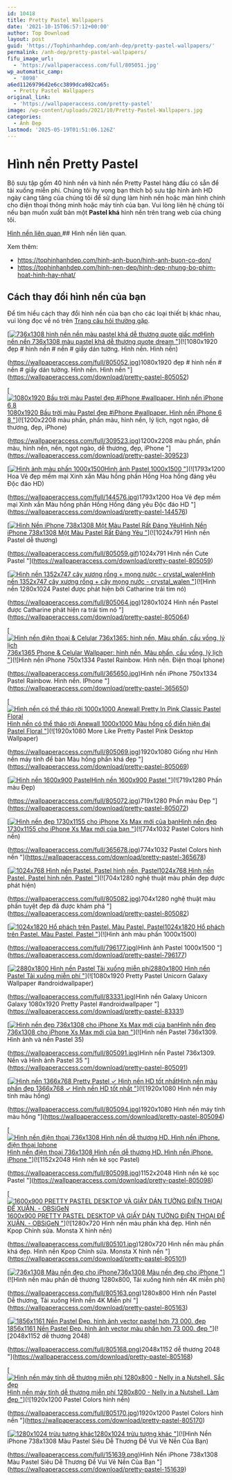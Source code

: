 ```yaml
---
id: 10418
title: Pretty Pastel Wallpapers
date: '2021-10-15T06:57:12+00:00'
author: Top Download
layout: post
guid: 'https://Tophinhanhdep.com/anh-dep/pretty-pastel-wallpapers/'
permalink: /anh-dep/pretty-pastel-wallpapers/
fifu_image_url:
  - 'https://wallpaperaccess.com/full/805051.jpg'
wp_automatic_camp:
  - '8098'
a6ed11269796d2e6cc3899dca982ca65:
  - Pretty Pastel Wallpapers
original_link:
  - 'https://wallpaperaccess.com/pretty-pastel'
image: /wp-content/uploads/2021/10/Pretty-Pastel-Wallpapers.jpg
categories:
  - Ảnh Đẹp
lastmod: '2025-05-19T01:51:06.126Z'
---
```

# Hình nền Pretty Pastel

Bộ sưu tập gồm 40 hình nền và hình nền Pretty Pastel hàng đầu có sẵn để tải xuống miễn phí. Chúng tôi hy vọng bạn thích bộ sưu tập hình ảnh HD ngày càng tăng của chúng tôi để sử dụng làm hình nền hoặc màn hình chính cho điện thoại thông minh hoặc máy tính của bạn. Vui lòng liên hệ chúng tôi nếu bạn muốn xuất bản một **Pastel khá** hình nền trên trang web của chúng tôi.

[Hình nền liên quan ](#related) ## Hình nền liên quan.

   
 Xem thêm:

   
- <https://tophinhanhdep.com/hinh-anh-buon/hinh-anh-buon-co-don/>
- <https://tophinhanhdep.com/hinh-nen-dep/hinh-dep-nhung-bo-phim-hoat-hinh-hay-nhat/>

## Cách thay đổi hình nền của bạn

Để tìm hiểu cách thay đổi hình nền của bạn cho các loại thiết bị khác nhau, vui lòng đọc về nó trên [Trang câu hỏi thường gặp](https://tophinhanhdep.com/faq/).

  
[[![736x1308 hình nền nền màu pastel khá dễ thương quote giấc mơ](https://wallpaperaccess.com/full/805051.jpg)Hình nền nền 736x1308 màu pastel khá dễ thương quote dream "](https://wallpaperaccess.com/download/pretty-pastel-805051)](![1080x1920 đẹp # hình nền # nền # giấy dán tường.  Hình nền.  Hình nền)

(https://wallpaperaccess.com/full/805052.jpg)1080x1920 đẹp # hình nền # nền # giấy dán tường. Hình nền. Hình nền "](https://wallpaperaccess.com/download/pretty-pastel-805052)

[[![1080x1920 Bầu trời màu Pastel đẹp #iPhone #wallpaper.  Hình nền iPhone 6 8](https://wallpaperaccess.com/full/22515.jpg)1080x1920 Bầu trời màu Pastel đẹp #iPhone #wallpaper. Hình nền iPhone 6 8 "](https://wallpaperaccess.com/download/pretty-pastel-22515)](![1200x2208 màu phấn, phấn màu, hình nền, lý lịch, ngọt ngào, dễ thương, đẹp, iPhone)

(https://wallpaperaccess.com/full/309523.jpg)1200x2208 màu phấn, phấn màu, hình nền, nền, ngọt ngào, dễ thương, đẹp, iPhone "](https://wallpaperaccess.com/download/pretty-pastel-309523)

[[![Hình ảnh màu phấn 1000x1500](https://wallpaperaccess.com/full/788134.jpg)Hình ảnh Pastel 1000x1500 "](https://wallpaperaccess.com/download/pretty-pastel-788134)](![1793x1200 Hoa Vẻ đẹp mềm mại Xinh xắn Màu hồng phấn Hồng Hoa hồng đáng yêu Độc đáo HD)

(https://wallpaperaccess.com/full/144576.jpg)1793x1200 Hoa Vẻ đẹp mềm mại Xinh xắn Màu hồng phấn Hồng Hồng đáng yêu Độc đáo HD "](https://wallpaperaccess.com/download/pretty-pastel-144576)

[[![Hình Nền iPhone 738x1308 Một Màu Pastel Rất Đáng Yêu](https://wallpaperaccess.com/full/659714.png)Hình Nền iPhone 738x1308 Một Màu Pastel Rất Đáng Yêu "](https://wallpaperaccess.com/download/pretty-pastel-659714)](![1024x791 Hình nền Pastel dễ thương)

(https://wallpaperaccess.com/full/805059.gif)1024x791 Hình nền Cute Pastel "](https://wallpaperaccess.com/download/pretty-pastel-805059)

[[![Hình nền 1352x747 cây xương rồng + mọng nước - crystal_walen](https://wallpaperaccess.com/full/805060.png)Hình nền 1352x747 cây xương rồng + cây mọng nước - crystal\_walen "](https://wallpaperaccess.com/download/pretty-pastel-805060)](![Hình nền 1280x1024 Pastel được phát hiện bởi Catharine trái tim nó)

(https://wallpaperaccess.com/full/805064.jpg)1280x1024 Hình nền Pastel được Catharine phát hiện ra trái tim nó "](https://wallpaperaccess.com/download/pretty-pastel-805064)

[[![Hình nền điện thoại & Celular 736x1365: hình nền, Màu phấn, cầu vồng, lý lịch](https://wallpaperaccess.com/full/644289.jpg)736x1365 Phone &amp; Celular Wallpaper: hình nền, Màu phấn, cầu vồng, lý lịch "](https://wallpaperaccess.com/download/pretty-pastel-644289)](![Hình nền iPhone 750x1334 Pastel Rainbow.  Hình nền.  Điện thoại Iphone)

(https://wallpaperaccess.com/full/365650.jpg)Hình nền iPhone 750x1334 Pastel Rainbow. Hình nền. IPhone "](https://wallpaperaccess.com/download/pretty-pastel-365650)

[[![Hình nền có thể tháo rời 1000x1000 Anewall Pretty In Pink Classic Pastel Floral](https://wallpaperaccess.com/full/22523.jpg)Hình nền có thể tháo rời Anewall 1000x1000 Màu hồng cổ điển hiện đại Pastel Floral "](https://wallpaperaccess.com/download/pretty-pastel-22523)](![1920x1080 More Like Pretty Pastel Pink Desktop Wallpaper)

(https://wallpaperaccess.com/full/805069.jpg)1920x1080 Giống như Hình nền máy tính để bàn Màu hồng phấn khá đẹp "](https://wallpaperaccess.com/download/pretty-pastel-805069)

[[![Hình nền 1600x900 Pastel](https://wallpaperaccess.com/full/805071.jpg)Hình nền 1600x900 Pastel "](https://wallpaperaccess.com/download/pretty-pastel-805071)](![719x1280 Phấn màu Đẹp)

(https://wallpaperaccess.com/full/805072.jpg)719x1280 Phấn màu Đẹp "](https://wallpaperaccess.com/download/pretty-pastel-805072)

[[![Hình nền đẹp 1730x1155 cho iPhone Xs Max mới của bạn](https://wallpaperaccess.com/full/805073.jpg)Hình nền đẹp 1730x1155 cho iPhone Xs Max mới của bạn "](https://wallpaperaccess.com/download/pretty-pastel-805073)](![774x1032 Pastel Colors hình nền)

(https://wallpaperaccess.com/full/365678.jpg)774x1032 Pastel Colors hình nền "](https://wallpaperaccess.com/download/pretty-pastel-365678)

[[![1024x768 Hình nền Pastel.  Pastel hình nền, Pastel](https://wallpaperaccess.com/full/805081.jpg)1024x768 Hình nền Pastel. Pastel hình nền, Pastel "](https://wallpaperaccess.com/download/pretty-pastel-805081)](![704x1280 nghệ thuật màu phấn đẹp được phát hiện)

(https://wallpaperaccess.com/full/805082.jpg)704x1280 nghệ thuật màu phấn tuyệt đẹp đã được khám phá "](https://wallpaperaccess.com/download/pretty-pastel-805082)

[[![1024x1820 Hổ phách trên Pastel.  Màu Pastel, Pastel](https://wallpaperaccess.com/full/805083.jpg)1024x1820 Hổ phách trên Pastel. Màu Pastel, Pastel "](https://wallpaperaccess.com/download/pretty-pastel-805083)](![Hình ảnh màu phấn 1000x1500)

(https://wallpaperaccess.com/full/796177.jpg)Hình ảnh Pastel 1000x1500 "](https://wallpaperaccess.com/download/pretty-pastel-796177)

[[![2880x1800 Hình nền Pastel Tải xuống miễn phí](https://wallpaperaccess.com/full/805086.jpg)2880x1800 Hình nền Pastel Tải xuống miễn phí "](https://wallpaperaccess.com/download/pretty-pastel-805086)](![1080x1920 Pretty Pastel Unicorn Galaxy Wallpaper #androidwallpaper)

(https://wallpaperaccess.com/full/83331.jpg)Hình nền Galaxy Unicorn Galaxy 1080x1920 Pretty Pastel #androidwallpaper "](https://wallpaperaccess.com/download/pretty-pastel-83331)

[[![Hình nền đẹp 736x1308 cho iPhone Xs Max mới của bạn](https://wallpaperaccess.com/full/788131.jpg)Hình nền đẹp 736x1308 cho iPhone Xs Max mới của bạn "](https://wallpaperaccess.com/download/pretty-pastel-788131)](![Hình nền Pastel 736x1309.  Hình ảnh và nền Pastel 35)

(https://wallpaperaccess.com/full/805091.jpg)Hình nền Pastel 736x1309. Nền và Hình ảnh Pastel 35 "](https://wallpaperaccess.com/download/pretty-pastel-805091)

[[![Hình nền 1366x768 Pretty Pastel ✓ Hình nền HD tốt nhất](https://wallpaperaccess.com/full/277776.jpg)Hình nền màu phấn đẹp 1366x768 ✓ Hình nền HD tốt nhất "](https://wallpaperaccess.com/download/pretty-pastel-277776)](![1920x1080 Hình nền máy tính màu hồng)

(https://wallpaperaccess.com/full/805094.jpg)1920x1080 Hình nền máy tính màu hồng "](https://wallpaperaccess.com/download/pretty-pastel-805094)

[[![Hình nền điện thoại 736x1308 Hình nền dễ thương HD.  Hình nền iPhone.  điện thoại Iphone](https://wallpaperaccess.com/full/805096.jpg)Hình nền điện thoại 736x1308 Hình nền dễ thương HD. Hình nền iPhone. iPhone "](https://wallpaperaccess.com/download/pretty-pastel-805096)](![1152x2048 Hình nền kẻ sọc Pastel)

(https://wallpaperaccess.com/full/805098.jpg)1152x2048 Hình nền kẻ sọc Pastel "](https://wallpaperaccess.com/download/pretty-pastel-805098)

[[![1600x900 PRETTY PASTEL DESKTOP VÀ GIẤY DÁN TƯỜNG ĐIỆN THOẠI ĐỂ XUÂN.  - OBSiGeN](https://wallpaperaccess.com/full/805099.jpg)1600x900 PRETTY PASTEL DESKTOP VÀ GIẤY DÁN TƯỜNG ĐIỆN THOẠI ĐỂ XUÂN. - OBSiGeN "](https://wallpaperaccess.com/download/pretty-pastel-805099)](![1280x720 Hình nền màu phấn khá đẹp.  Hình nền Kpop Chỉnh sửa.  Monsta X hình nền)

(https://wallpaperaccess.com/full/805101.jpg)1280x720 Hình nền màu phấn khá đẹp. Hình nền Kpop Chỉnh sửa. Monsta X hình nền "](https://wallpaperaccess.com/download/pretty-pastel-805101)

[[![736x1308 Màu nền đẹp cho iPhone](https://wallpaperaccess.com/full/805102.png)736x1308 Màu nền đẹp cho iPhone "](https://wallpaperaccess.com/download/pretty-pastel-805102)](![Hình nền màu phấn dễ thương 1280x800, Tải xuống hình nền 4K miễn phí)

(https://wallpaperaccess.com/full/805163.png)1280x800 Hình nền Pastel Dễ thương, Tải xuống Hình nền 4K Miễn phí "](https://wallpaperaccess.com/download/pretty-pastel-805163)

[[![1856x1161 Nền Pastel Đẹp.  hình ảnh vector pastel hơn 73 000. đẹp](https://wallpaperaccess.com/full/805166.jpg)1856x1161 Nền Pastel Đẹp. hình ảnh vector màu phấn hơn 73 000. đẹp "](https://wallpaperaccess.com/download/pretty-pastel-805166)](![2048x1152 dễ thương 2048)

(https://wallpaperaccess.com/full/805168.png)2048x1152 dễ thương 2048 "](https://wallpaperaccess.com/download/pretty-pastel-805168)

[[![Hình nền máy tính dễ thương miễn phí 1280x800 - Nelly in a Nutshell.  Sắc đẹp](https://wallpaperaccess.com/full/22534.png)Hình nền máy tính dễ thương miễn phí 1280x800 - Nelly in a Nutshell. Làm đẹp "](https://wallpaperaccess.com/download/pretty-pastel-22534)](![1920x1200 Pastel Colors hình nền)

(https://wallpaperaccess.com/full/805170.jpg)1920x1200 Pastel Colors hình nền "](https://wallpaperaccess.com/download/pretty-pastel-805170)

[[![1280x1024 trừu tượng khác](https://wallpaperaccess.com/full/805173.jpg)1280x1024 trừu tượng khác "](https://wallpaperaccess.com/download/pretty-pastel-805173)](![Hình Nền iPhone 738x1308 Màu Pastel Siêu Dễ Thương Để Vui Vẻ Nền Của Bạn)

(https://wallpaperaccess.com/full/151639.png)Hình Nền iPhone 738x1308 Màu Pastel Siêu Dễ Thương Để Vui Vẻ Nền Của Bạn "](https://wallpaperaccess.com/download/pretty-pastel-151639)
